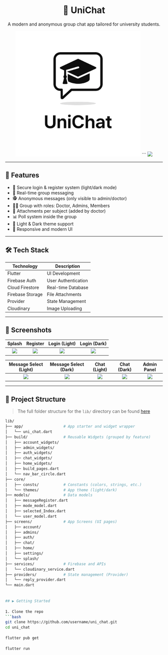 <h1 align="center">📱 UniChat</h1>
<p align="center">
  A modern and anonymous group chat app tailored for university students.
</p>

<p align="center">
  <img src="assets/images/white.png" width="400"/>
```
  <img src="assets/images/black.png" width="400"/>
</p>

---

## 🚀 Features

- 🔐 Secure login & register system (light/dark mode)
- 💬 Real-time group messaging
- 🕵️ Anonymous messages (only visible to admin/doctor)
- 👨‍🏫 Group with roles: Doctor, Admins, Members
- 📁 Attachments per subject (added by doctor)
- 📊 Poll system inside the group
- 🌙 Light & Dark theme support
- 📱 Responsive and modern UI

---

## 🛠️ Tech Stack

| Technology | Description |
|------------|-------------|
| Flutter | UI Development |
| Firebase Auth | User Authentication |
| Cloud Firestore | Real-time Database |
| Firebase Storage | File Attachments |
| Provider | State Management |
| Cloudinary | Image Uploading |

---

## 📸 Screenshots

| Splash | Register | Login (Light) | Login (Dark) |
|:--:|:--:|:--:|:--:|
| ![](assets/screens/splash.png) | ![](assets/screens/register.png) | ![](assets/screens/loginLight.png) | ![](assets/screens/loginNight.png) |

| Message Select (Light) | Message Select (Dark) | Chat (Light) | Chat (Dark) | Admin Panel |
|:--:|:--:|:--:|:--:|:--:|
| ![](assets/screens/selecteLight.png) | ![](assets/screens/selecteNight.png) | ![](assets/screens/chatScreenLight.png) | ![](assets/screens/chatScreenNight.png) | ![](assets/screens/admin.png) |





---

## 🧠 Project Structure
> The full folder structure for the `lib/` directory can be found [here](./lib_tree.txt)
```bash
lib/
├── app/                  # App starter and widget wrapper
│   └── uni_chat.dart
├── build/                # Reusable Widgets (grouped by feature)
│   ├── account_widgets/
│   ├── admin_widgets/
│   ├── auth_widgets/
│   ├── chat_widgets/
│   ├── home_widgets/
│   ├── build_pages.dart
│   └── nav_bar_circle.dart
├── core/
│   ├── consts/           # Constants (colors, strings, etc.)
│   └── themes/           # App theme (light/dark)
├── models/               # Data models
│   ├── messageRegister.dart
│   ├── mode_model.dart
│   ├── selected_Index.dart
│   └── user_model.dart
├── screens/              # App Screens (UI pages)
│   ├── account/
│   ├── admins/
│   ├── auth/
│   ├── chat/
│   ├── home/
│   ├── settings/
│   └── splash/
├── services/             # Firebase and APIs
│   └── cloudinary_service.dart
├── providers/            # State management (Provider)
│   └── reply_provider.dart
└── main.dart


## ▶️ Getting Started

1. Clone the repo
```bash
git clone https://github.com/username/uni_chat.git
cd uni_chat

flutter pub get

flutter run



